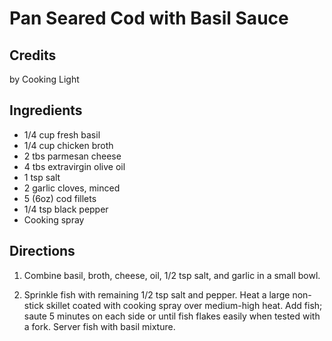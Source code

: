# Pan Seared Cod with Basil Sauce 

<!-- BEGIN content -->

## Credits

by Cooking Light

## Ingredients

- 1/4 cup fresh basil
- 1/4 cup chicken broth
- 2 tbs parmesan cheese
- 4 tbs extravirgin olive oil
- 1 tsp salt
- 2 garlic cloves, minced
- 5 (6oz) cod fillets
- 1/4 tsp black pepper
- Cooking spray

## Directions

1. Combine basil, broth, cheese, oil, 1/2 tsp salt, and garlic in a small bowl.  
  
 2. Sprinkle fish with remaining 1/2 tsp salt and pepper. Heat a large non-stick skillet coated with cooking spray over medium-high heat. Add fish; saute 5 minutes on each side or until fish flakes easily when tested with a fork. Server fish with basil mixture.

<!-- Saved in parser cache with key mudabon_recipe:pcache:idhash:1539-0!1!0!0!!en!2 and timestamp 20071117190213 --><!-- END content -->

